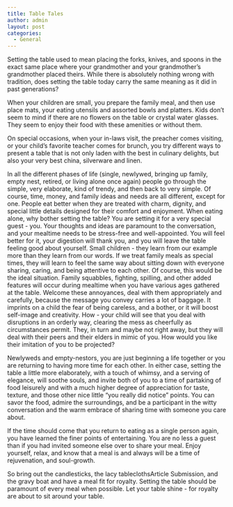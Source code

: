 ```yaml
---
title: Table Tales
author: admin
layout: post
categories:
  - General
---
```

Setting the table used to mean placing the forks, knives, and spoons in the exact same place where your grandmother and your grandmother’s grandmother placed theirs. While there is absolutely nothing wrong with tradition, does setting the table today carry the  same meaning as it did in past generations?

When your children are small, you prepare the family meal, and then use place mats, your eating utensils and assorted bowls and platters. Kids don’t seem to mind if there are no 
flowers on the table or crystal water glasses. They seem to enjoy their food with these amenities or without them.

On special occasions, when your in-laws visit, the preacher comes visiting, or your child’s favorite teacher comes for brunch, you try different ways to present a table that is not only laden with the best in culinary delights, but also your very best china, silverware and linen.

In all the different phases of life (single, newlywed, bringing up family, empty nest, retired, or living alone once again) people go through the simple, very elaborate, kind of trendy, and then back to very simple. Of course, time, money, and family ideas and needs are all different, except for one. People eat better when they are treated with charm, dignity, and special little details designed for their comfort and enjoyment. When eating alone, why bother setting the table? You are setting it for a very special guest - you. Your thoughts and ideas are paramount to the conversation, and your mealtime needs to be stress-free and well-appointed. You will feel better for it, your digestion will thank you, and you will leave the table feeling good about yourself. Small children - they learn from our example more than they learn from our words. If we treat family meals as special times, they will learn to feel the same way about sitting down with everyone sharing, caring, and being attentive to each other. Of course, this would be the ideal situation. Family squabbles, fighting, spilling, and other added features will occur during mealtime when you have various ages gathered at the table. Welcome these annoyances, deal with them appropriately and carefully, because the message you convey carries a lot of baggage. It imprints on a child the fear of being careless, and a bother, or it will boost self-image and creativity. How - your child will see that you deal with disruptions in an orderly way, clearing the mess as cheerfully as circumstances permit. They, in turn and maybe not right away, but they will deal with their peers and their elders in mimic of you. How would you like their imitation of you to be projected?

Newlyweds and empty-nestors, you are just beginning a life together or you are returning to having more time for each other. In either case, setting the table a little more elaborately, with a touch of whimsy, and a serving of elegance, will soothe souls, and invite both of you to a time of partaking of food leisurely and with a much higher degree of appreciation for taste, texture, and those other nice little “you really did notice” points. You can savor the food, admire the surroundings, and be a participant in the witty conversation and the warm embrace of sharing time with someone you care about.

If the time should come that you return to eating as a single person again, you have learned the finer points of entertaining. You are no less a guest than if you had invited someone else over to share your meal. Enjoy yourself, relax, and know that a meal is and always will be a time of rejuvenation, and soul-growth.

So bring out the candlesticks, the lacy tableclothsArticle Submission, and the gravy boat and have a meal fit for royalty. Setting the table should be paramount of every meal when possible. Let your table shine - for royalty are about to sit around your table.
